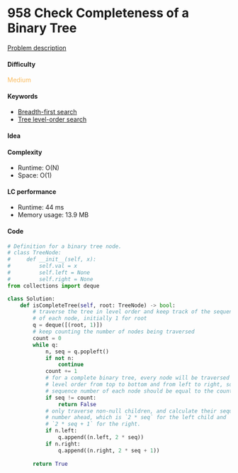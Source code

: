 958 Check Completeness of a Binary Tree
=======================
[Problem description](https://leetcode.com/problems/check-completeness-of-a-binary-tree/)

#### Difficulty
<span style="color:#FABC60">Medium</span>

#### Keywords
- [Breadth-first search](../categories/bfs.md)
- [Tree level-order search](../categories/tree_level_order.md)
  
#### Idea


#### Complexity
- Runtime: O(N)
- Space: O(1)
  
#### LC performance
- Runtime: 44 ms
- Memory usage: 13.9 MB

#### Code
```python
# Definition for a binary tree node.
# class TreeNode:
#     def __init__(self, x):
#         self.val = x
#         self.left = None
#         self.right = None
from collections import deque

class Solution:
    def isCompleteTree(self, root: TreeNode) -> bool:
        # traverse the tree in level order and keep track of the sequence number 
        # of each node, initially 1 for root
        q = deque([(root, 1)])
        # keep counting the number of nodes being traversed
        count = 0
        while q:
            n, seq = q.popleft()
            if not n:
                continue
            count += 1
            # for a complete binary tree, every node will be traversed in the 
            # level order from top to bottom and from left to right, so the 
            # sequence number of each node should be equal to the count
            if seq != count:
                return False
            # only traverse non-null children, and calculate their sequence 
            # number ahead, which is `2 * seq` for the left child and 
            # `2 * seq + 1` for the right. 
            if n.left:
                q.append((n.left, 2 * seq))
            if n.right:
                q.append((n.right, 2 * seq + 1))
        
        return True
```
